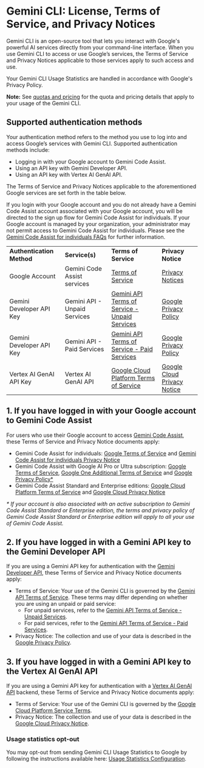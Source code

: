 # Gemini CLI: License, Terms of Service, and Privacy Notices

Gemini CLI is an open-source tool that lets you interact with Google's powerful AI services directly from your command-line interface. When you use Gemini CLI to access or use Google’s services, the Terms of Service and Privacy Notices applicable to those services apply to such access and use.

Your Gemini CLI Usage Statistics are handled in accordance with Google's Privacy Policy.

**Note:** See [quotas and pricing](/docs/quota-and-pricing.md) for the quota and pricing details that apply to your usage of the Gemini CLI.

## Supported authentication methods

Your authentication method refers to the method you use to log into and access Google’s services with Gemini CLI. Supported authentication methods include:

- Logging in with your Google account to Gemini Code Assist.
- Using an API key with Gemini Developer API.
- Using an API key with Vertex AI GenAI API.

The Terms of Service and Privacy Notices applicable to the aforementioned Google services are set forth in the table below.

If you login with your Google account and you do not already have a Gemini Code Assist account associated with your Google account, you will be directed to the sign up flow for Gemini Code Assist for individuals. If your Google account is managed by your organization, your administrator may not permit access to Gemini Code Assist for individuals. Please see the [Gemini Code Assist for individuals FAQs](https://developers.google.com/gemini-code-assist/resources/faqs) for further information.

<table>
  <tr>
   <td><strong>Authentication Method</strong>
   </td>
   <td><strong>Service(s)</strong>
   </td>
   <td><strong>Terms of Service</strong>
   </td>
   <td><strong>Privacy Notice</strong>
   </td>
  </tr>
  <tr>
   <td>Google Account
   </td>
   <td>Gemini Code Assist services
   </td>
   <td><a href="https://developers.google.com/gemini-code-assist/resources/privacy-notices">Terms of Service</a>
   </td>
   <td><a href="https://developers.google.com/gemini-code-assist/resources/privacy-notices">Privacy Notices</a>
   </td>
  </tr>
  <tr>
   <td>Gemini Developer API Key
   </td>
   <td>Gemini API - Unpaid Services
   </td>
   <td><a href="https://ai.google.dev/gemini-api/terms#unpaid-services">Gemini API Terms of Service - Unpaid Services</a>
   </td>
   <td><a href="https://policies.google.com/privacy">Google Privacy Policy</a>
   </td>
  </tr>
  <tr>
   <td>Gemini Developer API Key
   </td>
   <td>Gemini API - Paid Services
   </td>
   <td><a href="https://ai.google.dev/gemini-api/terms#paid-services">Gemini API Terms of Service - Paid Services</a>
   </td>
   <td><a href="https://policies.google.com/privacy">Google Privacy Policy</a>
   </td>
  </tr>
  <tr>
   <td>Vertex AI GenAI API Key
   </td>
   <td>Vertex AI GenAI API 
   </td>
   <td><a href="https://cloud.google.com/terms/service-terms/">Google Cloud Platform Terms of Service</a>
   </td>
   <td><a href="https://cloud.google.com/terms/cloud-privacy-notice">Google Cloud Privacy Notice</a>
   </td>
  </tr>
</table>

## 1. If you have logged in with your Google account to Gemini Code Assist

For users who use their Google account to access [Gemini Code Assist](https://codeassist.google), these Terms of Service and Privacy Notice documents apply:

- Gemini Code Assist for individuals: [Google Terms of Service](https://policies.google.com/terms) and [Gemini Code Assist for individuals Privacy Notice](https://developers.google.com/gemini-code-assist/resources/privacy-notice-gemini-code-assist-individuals)
- Gemini Code Assist with Google AI Pro or Ultra subscription: [Google Terms of Service](https://policies.google.com/terms), [Google One Additional Terms of Service](https://one.google.com/terms-of-service) and [Google Privacy Policy\*](https://policies.google.com/privacy)
- Gemini Code Assist Standard and Enterprise editions: [Google Cloud Platform Terms of Service](https://cloud.google.com/terms) and [Google Cloud Privacy Notice](https://cloud.google.com/terms/cloud-privacy-notice)

_\* If your account is also associated with an active subscription to Gemini Code Assist Standard or Enterprise edition, the terms and privacy policy of Gemini Code Assist Standard or Enterprise edition will apply to all your use of Gemini Code Assist._

## 2. If you have logged in with a Gemini API key to the Gemini Developer API

If you are using a Gemini API key for authentication with the [Gemini Developer API](https://ai.google.dev/gemini-api/docs), these Terms of Service and Privacy Notice documents apply:

- Terms of Service: Your use of the Gemini CLI is governed by the [Gemini API Terms of Service](https://ai.google.dev/gemini-api/terms). These terms may differ depending on whether you are using an unpaid or paid service:
  - For unpaid services, refer to the [Gemini API Terms of Service - Unpaid Services](https://ai.google.dev/gemini-api/terms#unpaid-services).
  - For paid services, refer to the [Gemini API Terms of Service - Paid Services](https://ai.google.dev/gemini-api/terms#paid-services).
- Privacy Notice: The collection and use of your data is described in the [Google Privacy Policy](https://policies.google.com/privacy).

## 3. If you have logged in with a Gemini API key to the Vertex AI GenAI API

If you are using a Gemini API key for authentication with a [Vertex AI GenAI API](https://cloud.google.com/vertex-ai/generative-ai/docs/reference/rest) backend, these Terms of Service and Privacy Notice documents apply:

- Terms of Service: Your use of the Gemini CLI is governed by the [Google Cloud Platform Service Terms](https://cloud.google.com/terms/service-terms/).
- Privacy Notice: The collection and use of your data is described in the [Google Cloud Privacy Notice](https://cloud.google.com/terms/cloud-privacy-notice).

### Usage statistics opt-out

You may opt-out from sending Gemini CLI Usage Statistics to Google by following the instructions available here: [Usage Statistics Configuration](https://github.com/google-gemini/gemini-cli/blob/main/docs/get-started/configuration.md#usage-statistics).
